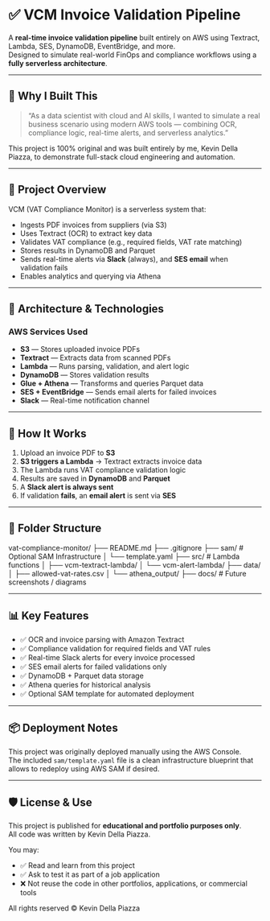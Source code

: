  # ✅ VCM Invoice Validation Pipeline

A **real-time invoice validation pipeline** built entirely on AWS using Textract, Lambda, SES, DynamoDB, EventBridge, and more.  
Designed to simulate real-world FinOps and compliance workflows using a **fully serverless architecture**.

---

## 🎯 Why I Built This

> “As a data scientist with cloud and AI skills, I wanted to simulate a real business scenario using modern AWS tools — combining OCR, compliance logic, real-time alerts, and serverless analytics.”

This project is 100% original and was built entirely by me, Kevin Della Piazza, to demonstrate full-stack cloud engineering and automation.

---

## 🧠 Project Overview

VCM (VAT Compliance Monitor) is a serverless system that:

- Ingests PDF invoices from suppliers (via S3)
- Uses Textract (OCR) to extract key data
- Validates VAT compliance (e.g., required fields, VAT rate matching)
- Stores results in DynamoDB and Parquet
- Sends real-time alerts via **Slack** (always), and **SES email** when validation fails
- Enables analytics and querying via Athena

---

## 🔧 Architecture & Technologies

### AWS Services Used

- **S3** — Stores uploaded invoice PDFs
- **Textract** — Extracts data from scanned PDFs
- **Lambda** — Runs parsing, validation, and alert logic
- **DynamoDB** — Stores validation results
- **Glue + Athena** — Transforms and queries Parquet data
- **SES + EventBridge** — Sends email alerts for failed invoices
- **Slack** — Real-time notification channel

---

## 🚀 How It Works

1. Upload an invoice PDF to **S3**
2. **S3 triggers a Lambda** → Textract extracts invoice data
3. The Lambda runs VAT compliance validation logic
4. Results are saved in **DynamoDB** and **Parquet**
5. A **Slack alert is always sent**  
6. If validation **fails**, an **email alert** is sent via **SES**

---

## 📂 Folder Structure

vat-compliance-monitor/
├── README.md
├── .gitignore
├── sam/ # Optional SAM Infrastructure
│ └── template.yaml
├── src/ # Lambda functions
│ ├── vcm-textract-lambda/
│ └── vcm-alert-lambda/
├── data/
│ ├── allowed-vat-rates.csv
│ └── athena_output/
├── docs/ # Future screenshots / diagrams

---

## 📊 Key Features

- ✅ OCR and invoice parsing with Amazon Textract
- ✅ Compliance validation for required fields and VAT rules
- ✅ Real-time Slack alerts for every invoice processed
- ✅ SES email alerts for failed validations only
- ✅ DynamoDB + Parquet data storage
- ✅ Athena queries for historical analysis
- ✅ Optional SAM template for automated deployment

---

## 📦 Deployment Notes

This project was originally deployed manually using the AWS Console.  
The included `sam/template.yaml` file is a clean infrastructure blueprint that allows to redeploy using AWS SAM if desired.


---

## 🛡️ License & Use

This project is published for **educational and portfolio purposes only**.  
All code was written by Kevin Della Piazza.

You may:
- ✅ Read and learn from this project
- ✅ Ask to test it as part of a job application
- ❌ Not reuse the code in other portfolios, applications, or commercial tools

All rights reserved © Kevin Della Piazza 
